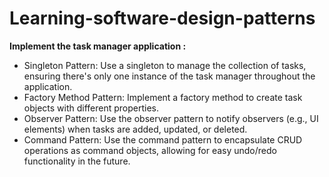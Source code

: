 # Learning-software-design-patterns


**Implement the task manager application :**

- Singleton Pattern: Use a singleton to manage the collection of tasks, ensuring there's only one instance of the task manager throughout the application.
- Factory Method Pattern: Implement a factory method to create task objects with different properties.
- Observer Pattern: Use the observer pattern to notify observers (e.g., UI elements) when tasks are added, updated, or deleted.
- Command Pattern: Use the command pattern to encapsulate CRUD operations as command objects, allowing for easy undo/redo functionality in the future.
